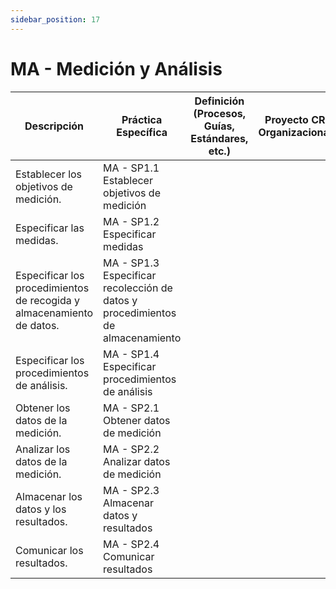 ```yaml
---
sidebar_position: 17
---
```


# MA - Medición y Análisis

| Descripción                                                           | Práctica Específica                                                            | Definición (Procesos, Guías, Estándares, etc.) | Proyecto CR Organizacional | Proyecto Zeitgeist | Proyecto Departamental |
| --------------------------------------------------------------------- | ------------------------------------------------------------------------------ | ---------------------------------------------- | -------------------------- | ------------------ | ---------------------- |
| Establecer los objetivos de medición.                                 | MA - SP1.1 Establecer objetivos de medición                                    |                                                |                            |                    |                        |
| Especificar las medidas.                                              | MA - SP1.2 Especificar medidas                                                 |                                                |                            |                    |                        |
| Especificar los procedimientos de recogida y almacenamiento de datos. | MA - SP1.3 Especificar recolección de datos y procedimientos de almacenamiento |                                                |                            |                    |                        |
| Especificar los procedimientos de análisis.                           | MA - SP1.4 Especificar procedimientos de análisis                              |                                                |                            |                    |                        |
| Obtener los datos de la medición.                                     | MA - SP2.1 Obtener datos de medición                                           |                                                |                            |                    |                        |
| Analizar los datos de la medición.                                    | MA - SP2.2 Analizar datos de medición                                          |                                                |                            |                    |                        |
| Almacenar los datos y los resultados.                                 | MA - SP2.3 Almacenar datos y resultados                                        |                                                |                            |                    |                        |
| Comunicar los resultados.                                             | MA - SP2.4 Comunicar resultados                                                |                                                |                            |                    |                        |
